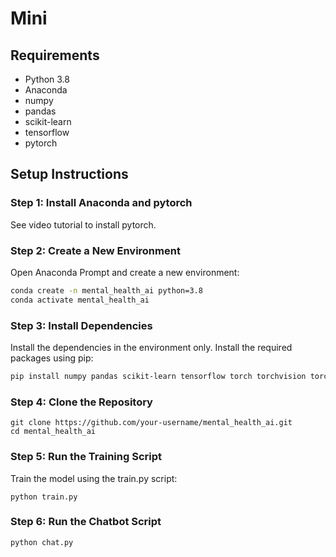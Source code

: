 # Mini
## Requirements
- Python 3.8
- Anaconda
- numpy
- pandas
- scikit-learn
- tensorflow
- pytorch

## Setup Instructions

### Step 1: Install Anaconda and pytorch
See video  tutorial to install pytorch.

### Step 2: Create a New Environment
Open Anaconda Prompt and create a new environment:
``` sh
conda create -n mental_health_ai python=3.8
conda activate mental_health_ai
```

### Step 3: Install Dependencies
Install the dependencies in the environment only. Install the required packages using pip:
```sh
pip install numpy pandas scikit-learn tensorflow torch torchvision torchaudio
```
### Step 4: Clone the Repository
```
git clone https://github.com/your-username/mental_health_ai.git
cd mental_health_ai
```

### Step 5: Run the Training Script
Train the model using the train.py script:
```
python train.py
```

### Step 6: Run the Chatbot Script
```
python chat.py
```


